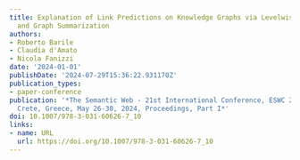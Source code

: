 ```yaml
---
title: Explanation of Link Predictions on Knowledge Graphs via Levelwise Filtering
  and Graph Summarization
authors:
- Roberto Barile
- Claudia d'Amato
- Nicola Fanizzi
date: '2024-01-01'
publishDate: '2024-07-29T15:36:22.931170Z'
publication_types:
- paper-conference
publication: '*The Semantic Web - 21st International Conference, ESWC 2024, Hersonissos,
  Crete, Greece, May 26-30, 2024, Proceedings, Part I*'
doi: 10.1007/978-3-031-60626-7_10
links:
- name: URL
  url: https://doi.org/10.1007/978-3-031-60626-7_10
---
```

